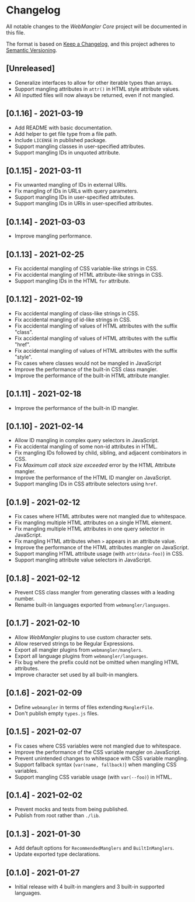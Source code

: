 # Changelog

All notable changes to the _WebMangler Core_ project will be documented in this
file.

The format is based on [Keep a Changelog], and this project adheres to [Semantic
Versioning].

## [Unreleased]

- Generalize interfaces to allow for other iterable types than arrays.
- Support mangling attributes in `attr()` in HTML style attribute values.
- All inputted files will now always be returned, even if not mangled.

## [0.1.16] - 2021-03-19

- Add README with basic documentation.
- Add helper to get file type from a file path.
- Include `LICENSE` in published package.
- Support mangling classes in user-specified attributes.
- Support mangling IDs in unquoted attribute.

## [0.1.15] - 2021-03-11

- Fix unwanted mangling of IDs in external URIs.
- Fix mangling of IDs in URLs with query parameters.
- Support mangling IDs in user-specified attributes.
- Support mangling IDs in URIs in user-specified attributes.

## [0.1.14] - 2021-03-03

- Improve mangling performance.

## [0.1.13] - 2021-02-25

- Fix accidental mangling of CSS variable-like strings in CSS.
- Fix accidental mangling of HTML attribute-like strings in CSS.
- Support mangling IDs in the HTML `for` attribute.

## [0.1.12] - 2021-02-19

- Fix accidental mangling of class-like strings in CSS.
- Fix accidental mangling of id-like strings in CSS.
- Fix accidental mangling of values of HTML attributes with the suffix "class".
- Fix accidental mangling of values of HTML attributes with the suffix "href".
- Fix accidental mangling of values of HTML attributes with the suffix "style".
- Fix cases where classes would not be mangled in JavaScript
- Improve the performance of the built-in CSS class mangler.
- Improve the performance of the built-in HTML attribute mangler.

## [0.1.11] - 2021-02-18

- Improve the performance of the built-in ID mangler.

## [0.1.10] - 2021-02-14

- Allow ID mangling in complex query selectors in JavaScript.
- Fix accidental mangling of some non-id attributes in HTML.
- Fix mangling IDs followed by child, sibling, and adjacent combinators in CSS.
- Fix _Maximum call stack size exceeded_ error by the HTML Attribute mangler.
- Improve the performance of the HTML ID mangler on JavaScript.
- Support mangling IDs in CSS attribute selectors using `href`.

## [0.1.9] - 2021-02-12

- Fix cases where HTML attributes were not mangled due to whitespace.
- Fix mangling multiple HTML attributes on a single HTML element.
- Fix mangling multiple HTML attributes in one query selector in JavaScript.
- Fix mangling HTML attributes when `>` appears in an attribute value.
- Improve the performance of the HTML attributes mangler on JavaScript.
- Support mangling HTML attribute usage (with `attr(data-foo)`) in CSS.
- Support mangling attribute value selectors in JavaScript.

## [0.1.8] - 2021-02-12

- Prevent CSS class mangler from generating classes with a leading number.
- Rename built-in languages exported from `webmangler/languages`.

## [0.1.7] - 2021-02-10

- Allow _WebMangler_ plugins to use custom character sets.
- Allow reserved strings to be Regular Expressions.
- Export all mangler plugins from `webmangler/manglers`.
- Export all language plugins from `webmangler/languages`.
- Fix bug where the prefix could not be omitted when mangling HTML attributes.
- Improve character set used by all built-in manglers.

## [0.1.6] - 2021-02-09

- Define `webmangler` in terms of files extending `ManglerFile`.
- Don't publish empty `types.js` files.

## [0.1.5] - 2021-02-07

- Fix cases where CSS variables were not mangled due to whitespace.
- Improve the performance of the CSS variable mangler on JavaScript.
- Prevent unintended changes to whitespace with CSS variable mangling.
- Support fallback syntax (`var(name, fallback)`) when mangling CSS variables.
- Support mangling CSS variable usage (with `var(--foo)`) in HTML.

## [0.1.4] - 2021-02-02

- Prevent mocks and tests from being published.
- Publish from root rather than `./lib`.

## [0.1.3] - 2021-01-30

- Add default options for `RecommendedManglers` and `BuiltInManglers`.
- Update exported type declarations.

## [0.1.0] - 2021-01-27

- Initial release with 4 built-in manglers and 3 built-in supported languages.

[keep a changelog]: https://keepachangelog.com/en/1.0.0/ "Keep a CHANGELOG"
[semantic versioning]: https://semver.org/spec/v2.0.0.html "Semantic versioning"
